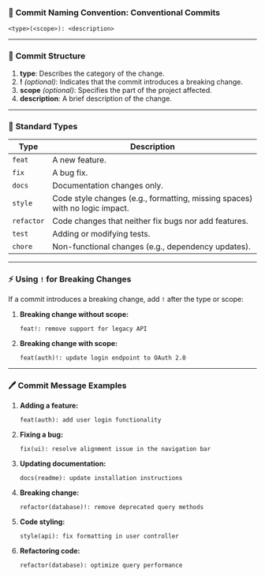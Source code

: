 ### 📝 **Commit Naming Convention: Conventional Commits**

```plaintext
<type>(<scope>): <description>
```

---

### 📜 **Commit Structure**

1. **type**: Describes the category of the change.
2. **!** *(optional)*: Indicates that the commit introduces a breaking change.
3. **scope** *(optional)*: Specifies the part of the project affected.
4. **description**: A brief description of the change.

---

### 🚀 **Standard Types**

| Type      | Description                                                |
|-----------|------------------------------------------------------------|
| `feat`    | A new feature.                                             |
| `fix`     | A bug fix.                                                 |
| `docs`    | Documentation changes only.                                |
| `style`   | Code style changes (e.g., formatting, missing spaces) with no logic impact. |
| `refactor`| Code changes that neither fix bugs nor add features.       |
| `test`    | Adding or modifying tests.                                 |
| `chore`   | Non-functional changes (e.g., dependency updates).         |

---

### ⚡ **Using `!` for Breaking Changes**

If a commit introduces a breaking change, add `!` after the type or scope:

1. **Breaking change without scope:**
   ```plaintext
   feat!: remove support for legacy API
   ```

2. **Breaking change with scope:**
   ```plaintext
   feat(auth)!: update login endpoint to OAuth 2.0
   ```

---

### 🖊️ **Commit Message Examples**

1. **Adding a feature:**
   ```plaintext
   feat(auth): add user login functionality
   ```

2. **Fixing a bug:**
   ```plaintext
   fix(ui): resolve alignment issue in the navigation bar
   ```

3. **Updating documentation:**
   ```plaintext
   docs(readme): update installation instructions
   ```

4. **Breaking change:**
   ```plaintext
   refactor(database)!: remove deprecated query methods
   ```

5. **Code styling:**
   ```plaintext
   style(api): fix formatting in user controller
   ```

6. **Refactoring code:**
   ```plaintext
   refactor(database): optimize query performance
   ```